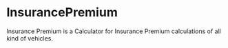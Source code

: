 # InsurancePremium
Insurance Premium is a Calculator for Insurance Premium calculations of all kind of vehicles.
